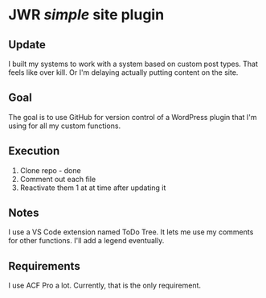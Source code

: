 # JWR *simple* site plugin
## Update
I built my systems to work with a system based on custom post types. That feels like over kill. Or I'm delaying actually putting content on the site.

## Goal
The goal is to use GitHub for version control of a WordPress plugin that I'm using for all my custom functions.

## Execution
1. Clone repo - done
2. Comment out each file
3. Reactivate them 1 at at time after updating it

## Notes
I use a VS Code extension named ToDo Tree. It lets me use my comments for other functions. I'll add a legend eventually.

## Requirements
I use ACF Pro a lot. Currently, that is the only requirement.

